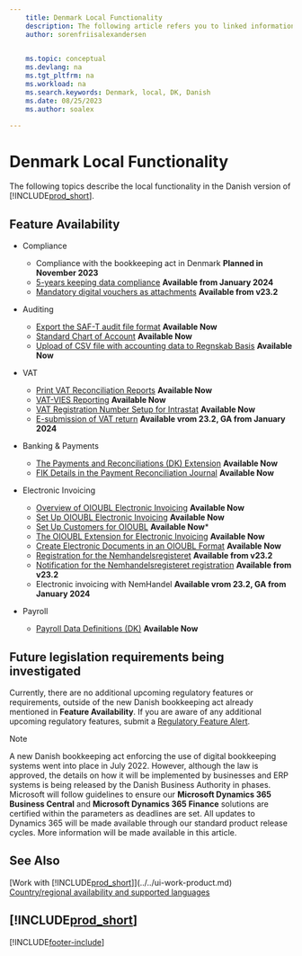 ```yaml
---
    title: Denmark Local Functionality
    description: The following article refers you to linked information that describes local functionality in Denmark.
    author: sorenfriisalexandersen

    
    ms.topic: conceptual
    ms.devlang: na
    ms.tgt_pltfrm: na
    ms.workload: na
    ms.search.keywords: Denmark, local, DK, Danish
    ms.date: 08/25/2023
    ms.author: soalex

---
```

# Denmark Local Functionality

The following topics describe the local functionality in the Danish version of [!INCLUDE[prod_short](../../includes/prod_short.md)].  

## Feature Availability

* Compliance
    * Compliance with the bookkeeping act in Denmark **Planned in November 2023**
    * [5-years keeping data compliance](how-to-keep-data-5years.md) **Available from January 2024**
    * [Mandatory digital vouchers as attachments](how-to-digital-vouchers-dk.md) **Available from v23.2**

* Auditing
    *  [Export the SAF-T audit file format](how-to-use-saft-audit-files-export.md) **Available Now**
    *  [Standard Chart of Account](how-to-set-up-standard-coa.md) **Available Now**
    *  [Upload of CSV file with accounting data to Regnskab Basis](how-to-use-regnskabbasis-export.md) **Available Now**

* VAT
    * [Print VAT Reconciliation Reports](how-to-print-vat-reconciliation-reports.md) **Available Now**
    * [VAT-VIES Reporting](vat-vies-reporting.md) **Available Now**
    * [VAT Registration Number Setup for Intrastat](vat-registration-no-intrastat.md) **Available Now** 
    * [E-submission of VAT return](how-to-evat-statement-dk.md) **Available vrom 23.2, GA from January 2024** 

* Banking & Payments
    * [The Payments and Reconciliations (DK) Extension](../../ui-extensions-payments-reconciliation-formats-dk.md) **Available Now**
    * [FIK Details in the Payment Reconciliation Journal](fik-details-in-the-payment-reconciliation-journal.md) **Available Now**

* Electronic Invoicing
    * [Overview of OIOUBL Electronic Invoicing](oioubl-electronic-invoicing-overview.md) **Available Now**
    * [Set Up OIOUBL Electronic Invoicing](how-to-set-up-oioubl.md) **Available Now**
    * [Set Up Customers for OIOUBL](how-to-set-up-customers-for-oioubl.md) **Available Now***
    * [The OIOUBL Extension for Electronic Invoicing](ui-extensions-oioubl.md) **Available Now**
    * [Create Electronic Documents in an OIOUBL Format](how-to-create-electronic-documents-by-using-oioubl.md) **Available Now**
    * [Registration for the Nemhandelsregisteret](how-to-nemhandel-register.md) **Available from v23.2**
    * [Notification for the Nemhandelsregisteret registration](how-to-nemhandel-register.md) **Available from v23.2**
    * Electronic invoicing with NemHandel **Available vrom 23.2, GA from January 2024**

* Payroll
    * [Payroll Data Definitions (DK)](ui-extensions-payroll-data-definitions-dk.md) **Available Now**

## Future legislation requirements being investigated

Currently, there are no additional upcoming regulatory features or requirements, outside of the new Danish bookkeeping act already mentioned in **Feature Availability**. If you are aware of any additional upcoming regulatory features, submit a [Regulatory Feature Alert](https://forms.office.com/pages/responsepage.aspx?id=v4j5cvGGr0GRqy180BHbRwkeauYiJKZOpJ0CtKuVmJlURURaMlQ4Rk05UFY4NkVEOTA0MUU5WThXSC4u).

> [!NOTE]  
> A new Danish bookkeeping act enforcing the use of digital bookkeeping systems went into place in July 2022. However, although the law is approved, the details on how it will be implemented by businesses and ERP systems is being released by the Danish Business Authority in phases. Microsoft will follow guidelines to ensure our **Microsoft Dynamics 365 Business Central** and **Microsoft Dynamics 365 Finance** solutions are certified within the parameters as deadlines are set. All updates to Dynamics 365 will be made available through our standard product release cycles. More information will be made available in this article.

## See Also

[Work with [!INCLUDE[prod_short](../../includes/prod_short.md)]](../../ui-work-product.md)  
[Country/regional availability and supported languages](/dynamics365/business-central/dev-itpro/compliance/apptest-countries-and-translations)  

## [!INCLUDE[prod_short](../../includes/free_trial_md.md)]  


[!INCLUDE[footer-include](../../includes/footer-banner.md)]
